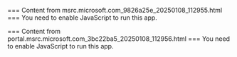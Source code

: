 === Content from msrc.microsoft.com_9826a25e_20250108_112955.html ===
You need to enable JavaScript to run this app.

=== Content from portal.msrc.microsoft.com_3bc22ba5_20250108_112956.html ===
You need to enable JavaScript to run this app.
